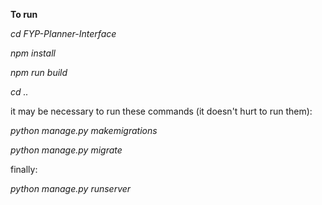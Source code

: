 **To run**

*cd FYP-Planner-Interface*

*npm install*

*npm run build*

*cd ..*

it may be necessary to run these commands (it doesn't hurt to run them):
  
  *python manage.py makemigrations*
  
  *python manage.py migrate*
  
finally:

*python manage.py runserver*
